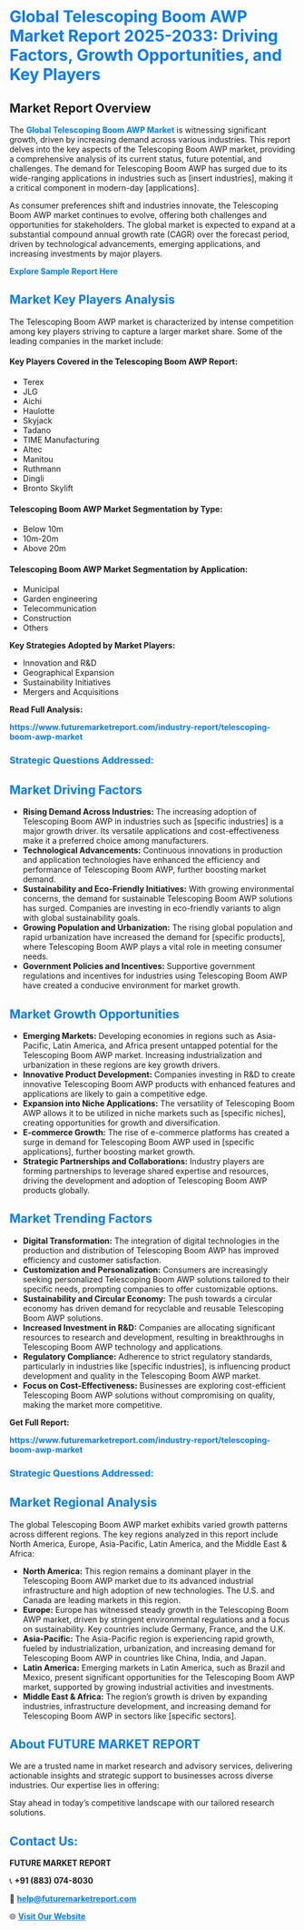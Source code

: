 <h1 style="color: #007BFF;">Global Telescoping Boom AWP Market Report 2025-2033: Driving Factors, Growth Opportunities, and Key Players</h1>

<section id="overview">
<h2>Market Report Overview</h2>
<p>The <a href="https://www.futuremarketreport.com/industry-report/telescoping-boom-awp-market" style="color: #007BFF; text-decoration: none;"><strong>Global Telescoping Boom AWP Market</strong></a> is witnessing significant growth, driven by increasing demand across various industries. This report delves into the key aspects of the Telescoping Boom AWP market, providing a comprehensive analysis of its current status, future potential, and challenges. The demand for Telescoping Boom AWP has surged due to its wide-ranging applications in industries such as [insert industries], making it a critical component in modern-day [applications].</p>
<p>As consumer preferences shift and industries innovate, the Telescoping Boom AWP market continues to evolve, offering both challenges and opportunities for stakeholders. The global market is expected to expand at a substantial compound annual growth rate (CAGR) over the forecast period, driven by technological advancements, emerging applications, and increasing investments by major players.</p>
</section>

<section id="overview">
<p><a href="https://www.futuremarketreport.com/request-sample/reportId=40528" style="color: #007BFF; text-decoration: none;"><strong>Explore Sample Report Here</strong></a></p>
</section>

<section id="key-players">
<h2 style="color: #007BFF;">Market Key Players Analysis</h2>
<p>The Telescoping Boom AWP market is characterized by intense competition among key players striving to capture a larger market share. Some of the leading companies in the market include:</p>
<h4>Key Players Covered in the Telescoping Boom AWP Report:</h4>
<ul><li>Terex</li><li>JLG</li><li>Aichi</li><li>Haulotte</li><li>Skyjack</li><li>Tadano</li><li>TIME Manufacturing</li><li>Altec</li><li>Manitou</li><li>Ruthmann</li><li>Dingli</li><li>Bronto Skylift</li></ul>
<h4>Telescoping Boom AWP Market Segmentation by Type:</h4>
<ul><li>Below 10m</li><li>10m-20m</li><li>Above 20m</li></ul>

<h4>Telescoping Boom AWP Market Segmentation by Application:</h4>
<ul><li>Municipal</li><li>Garden engineering</li><li>Telecommunication</li><li>Construction</li><li>Others</li></ul>
<p><strong>Key Strategies Adopted by Market Players:</strong></p>
<ul>
<li>Innovation and R&D</li>
<li>Geographical Expansion</li>
<li>Sustainability Initiatives</li>
<li>Mergers and Acquisitions</li>
</ul>
</section>

<section>
<p><strong>Read Full Analysis: </strong></p><a href="https://www.futuremarketreport.com/industry-report/telescoping-boom-awp-market" style="color: #007BFF; text-decoration: none;"><strong>https://www.futuremarketreport.com/industry-report/telescoping-boom-awp-market</strong></a>
<h3 style="color: #007BFF;">Strategic Questions Addressed:</h3>
</section>

<section id="driving-factors">
<h2 style="color: #007BFF;">Market Driving Factors</h2>
<ul>
<li><strong>Rising Demand Across Industries:</strong> The increasing adoption of Telescoping Boom AWP in industries such as [specific industries] is a major growth driver. Its versatile applications and cost-effectiveness make it a preferred choice among manufacturers.</li>
<li><strong>Technological Advancements:</strong> Continuous innovations in production and application technologies have enhanced the efficiency and performance of Telescoping Boom AWP, further boosting market demand.</li>
<li><strong>Sustainability and Eco-Friendly Initiatives:</strong> With growing environmental concerns, the demand for sustainable Telescoping Boom AWP solutions has surged. Companies are investing in eco-friendly variants to align with global sustainability goals.</li>
<li><strong>Growing Population and Urbanization:</strong> The rising global population and rapid urbanization have increased the demand for [specific products], where Telescoping Boom AWP plays a vital role in meeting consumer needs.</li>
<li><strong>Government Policies and Incentives:</strong> Supportive government regulations and incentives for industries using Telescoping Boom AWP have created a conducive environment for market growth.</li>
</ul>
</section>

<section id="growth-opportunities">
<h2 style="color: #007BFF;">Market Growth Opportunities</h2>
<ul>
<li><strong>Emerging Markets:</strong> Developing economies in regions such as Asia-Pacific, Latin America, and Africa present untapped potential for the Telescoping Boom AWP market. Increasing industrialization and urbanization in these regions are key growth drivers.</li>
<li><strong>Innovative Product Development:</strong> Companies investing in R&D to create innovative Telescoping Boom AWP products with enhanced features and applications are likely to gain a competitive edge.</li>
<li><strong>Expansion into Niche Applications:</strong> The versatility of Telescoping Boom AWP allows it to be utilized in niche markets such as [specific niches], creating opportunities for growth and diversification.</li>
<li><strong>E-commerce Growth:</strong> The rise of e-commerce platforms has created a surge in demand for Telescoping Boom AWP used in [specific applications], further boosting market growth.</li>
<li><strong>Strategic Partnerships and Collaborations:</strong> Industry players are forming partnerships to leverage shared expertise and resources, driving the development and adoption of Telescoping Boom AWP products globally.</li>
</ul>
</section>

<section id="trending-factors">
<h2 style="color: #007BFF;">Market Trending Factors</h2>
<ul>
<li><strong>Digital Transformation:</strong> The integration of digital technologies in the production and distribution of Telescoping Boom AWP has improved efficiency and customer satisfaction.</li>
<li><strong>Customization and Personalization:</strong> Consumers are increasingly seeking personalized Telescoping Boom AWP solutions tailored to their specific needs, prompting companies to offer customizable options.</li>
<li><strong>Sustainability and Circular Economy:</strong> The push towards a circular economy has driven demand for recyclable and reusable Telescoping Boom AWP solutions.</li>
<li><strong>Increased Investment in R&D:</strong> Companies are allocating significant resources to research and development, resulting in breakthroughs in Telescoping Boom AWP technology and applications.</li>
<li><strong>Regulatory Compliance:</strong> Adherence to strict regulatory standards, particularly in industries like [specific industries], is influencing product development and quality in the Telescoping Boom AWP market.</li>
<li><strong>Focus on Cost-Effectiveness:</strong> Businesses are exploring cost-efficient Telescoping Boom AWP solutions without compromising on quality, making the market more competitive.</li>
</ul>
</section>

<section>
<p><strong>Get Full Report: </strong></p><a href="https://www.futuremarketreport.com/industry-report/telescoping-boom-awp-market" style="color: #007BFF; text-decoration: none;"><strong>https://www.futuremarketreport.com/industry-report/telescoping-boom-awp-market</strong></a>
<h3 style="color: #007BFF;">Strategic Questions Addressed:</h3>
</section>


<section id="regional-analysis">
<h2 style="color: #007BFF;">Market Regional Analysis</h2>
<p>The global Telescoping Boom AWP market exhibits varied growth patterns across different regions. The key regions analyzed in this report include North America, Europe, Asia-Pacific, Latin America, and the Middle East & Africa:</p>
<ul>
<li><strong>North America:</strong> This region remains a dominant player in the Telescoping Boom AWP market due to its advanced industrial infrastructure and high adoption of new technologies. The U.S. and Canada are leading markets in this region.</li>
<li><strong>Europe:</strong> Europe has witnessed steady growth in the Telescoping Boom AWP market, driven by stringent environmental regulations and a focus on sustainability. Key countries include Germany, France, and the U.K.</li>
<li><strong>Asia-Pacific:</strong> The Asia-Pacific region is experiencing rapid growth, fueled by industrialization, urbanization, and increasing demand for Telescoping Boom AWP in countries like China, India, and Japan.</li>
<li><strong>Latin America:</strong> Emerging markets in Latin America, such as Brazil and Mexico, present significant opportunities for the Telescoping Boom AWP market, supported by growing industrial activities and investments.</li>
<li><strong>Middle East & Africa:</strong> The region’s growth is driven by expanding industries, infrastructure development, and increasing demand for Telescoping Boom AWP in sectors like [specific sectors].</li>
</ul>
</section>

<footer>
<h2 style="color: #007BFF;">About FUTURE MARKET REPORT</h2>
<p>We are a trusted name in market research and advisory services, delivering actionable insights and strategic support to businesses across diverse industries. Our expertise lies in offering:</p>

<p>Stay ahead in today’s competitive landscape with our tailored research solutions.</p>

<h2 style="color: #007BFF;">Contact Us:</h2>
<p><strong>FUTURE MARKET REPORT</strong></p>
<p>📞 <strong>+91 (883) 074-8030</strong></p>
<p>📧 <strong><a href="mailto:help@futuremarketreport.com" style="color: #007BFF;">help@futuremarketreport.com</a></strong></p>
<p>🌐 <strong><a href="https://www.futuremarketreport.com/" style="color: #007BFF;">Visit Our Website</a></strong></p>
</footer>